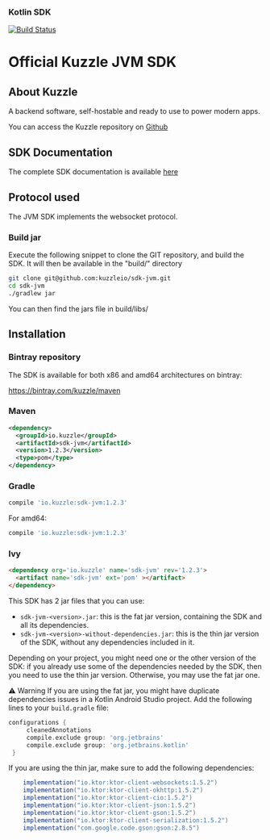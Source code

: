 ### Kotlin SDK

[![Build Status](https://travis-ci.org/kuzzleio/sdk-jvm.svg?branch=master)](https://travis-ci.org/kuzzleio/sdk-jvm)

Official Kuzzle JVM SDK
======

## About Kuzzle

A backend software, self-hostable and ready to use to power modern apps.

You can access the Kuzzle repository on [Github](https://github.com/kuzzleio/kuzzle)

## SDK Documentation

The complete SDK documentation is available [here](https://docs.kuzzle.io/sdk/jvm/1)

## Protocol used

The JVM SDK implements the websocket protocol.

### Build jar

Execute the following snippet to clone the GIT repository, and build the SDK. It will then be available in the "build/" directory

```sh
git clone git@github.com:kuzzleio/sdk-jvm.git
cd sdk-jvm
./gradlew jar
```

You can then find the jars file in build/libs/

## Installation

### Bintray repository

The SDK is available for both x86 and amd64 architectures on bintray:

https://bintray.com/kuzzle/maven

### Maven

```xml
<dependency>
  <groupId>io.kuzzle</groupId>
  <artifactId>sdk-jvm</artifactId>
  <version>1.2.3</version>
  <type>pom</type>
</dependency>
```


### Gradle

```groovy
compile 'io.kuzzle:sdk-jvm:1.2.3'
```

For amd64:

```groovy
compile 'io.kuzzle:sdk-jvm:1.2.3'
```

### Ivy

```html
<dependency org='io.kuzzle' name='sdk-jvm' rev='1.2.3'>
  <artifact name='sdk-jvm' ext='pom' ></artifact>
</dependency>
```

This SDK has 2 jar files that you can use:
* `sdk-jvm-<version>.jar`: this is the fat jar version, containing the SDK and all its dependencies.
* `sdk-jvm-<version>-without-dependencies.jar`: this is the thin jar version of the SDK, without any dependencies included in it.

Depending on your project, you might need one or the other version of the SDK: if you already use some of the dependencies needed by the SDK, then you need to use the thin jar version. Otherwise, you may use the fat jar one.

⚠️ Warning
If you are using the fat jar, you might have duplicate dependencies issues in a Kotlin Android Studio project. Add the following lines to your `build.gradle` file:

```groovy
configurations {
     cleanedAnnotations
     compile.exclude group: 'org.jetbrains'
     compile.exclude group: 'org.jetbrains.kotlin'
 }
```

If you are using the thin jar, make sure to add the following dependencies:

```groovy
    implementation("io.ktor:ktor-client-websockets:1.5.2")
    implementation("io.ktor:ktor-client-okhttp:1.5.2")
    implementation("io.ktor:ktor-client-cio:1.5.2")
    implementation("io.ktor:ktor-client-json:1.5.2")
    implementation("io.ktor:ktor-client-gson:1.5.2")
    implementation("io.ktor:ktor-client-serialization:1.5.2")
    implementation("com.google.code.gson:gson:2.8.5")
```